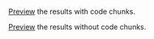 [Preview](https://github.com/ejeej/ImmuneSpace_SDY984/blob/main/OlgaMironenko/ImmunoSpace_SDY984.md) the results with code chunks.

[Preview](https://github.com/ejeej/ImmuneSpace_SDY984/blob/main/OlgaMironenko/ImmunoSpace_SDY984_nocode.md) the results without code chunks.
